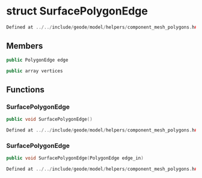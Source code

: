 # struct SurfacePolygonEdge

```cpp
Defined at ../../include/geode/model/helpers/component_mesh_polygons.h#124
```

## Members

```cpp
public PolygonEdge edge

```

```cpp
public array vertices

```



## Functions

### SurfacePolygonEdge

```cpp
public void SurfacePolygonEdge()
```

```cpp
Defined at ../../include/geode/model/helpers/component_mesh_polygons.h#126
```

### SurfacePolygonEdge

```cpp
public void SurfacePolygonEdge(PolygonEdge edge_in)
```

```cpp
Defined at ../../include/geode/model/helpers/component_mesh_polygons.h#127
```



